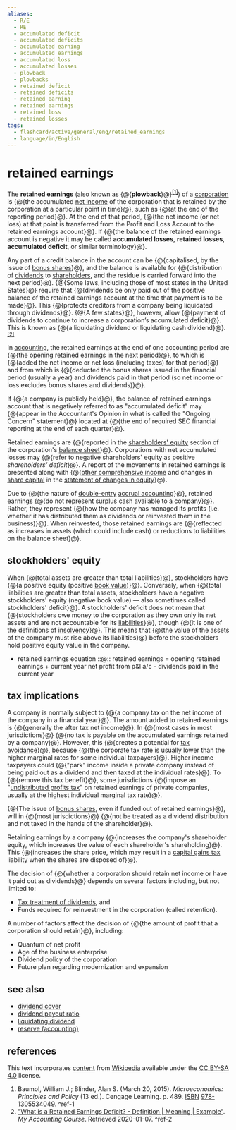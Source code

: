 ```yaml
---
aliases:
  - R/E
  - RE
  - accumulated deficit
  - accumulated deficits
  - accumulated earning
  - accumulated earnings
  - accumulated loss
  - accumulated losses
  - plowback
  - plowbacks
  - retained deficit
  - retained deficits
  - retained earning
  - retained earnings
  - retained loss
  - retained losses
tags:
  - flashcard/active/general/eng/retained_earnings
  - language/in/English
---
```


# retained earnings

The __retained earnings__ (also known as {@{__plowback__}@}<sup>[\[1\]](#^ref-1)</sup>) of a [corporation](corporation.md) is {@{the accumulated [net income](net%20income.md) of the corporation that is retained by the corporation at a particular point in time}@}, such as {@{at the end of the reporting period}@}. At the end of that period, {@{the net income (or net loss) at that point is transferred from the Profit and Loss Account to the retained earnings account}@}. If {@{the balance of the retained earnings account is negative it may be called __accumulated losses__, __retained losses__, __accumulated deficit__, or similar terminology}@}. <!--SR:!2028-09-11,1129,350!2029-03-15,1275,350!2028-11-04,1171,350!2027-08-17,808,330!2028-06-11,1056,350-->

Any part of a credit balance in the account can be {@{capitalised, by the issue of [bonus shares](bonus%20share.md)}@}, and the balance is available for {@{distribution of [dividends](dividend.md) to [shareholders](shareholder.md), and the residue is carried forward into the next period}@}. {@{Some laws, including those of most states in the United States}@} require that {@{dividends be only paid out of the positive balance of the retained earnings account at the time that payment is to be made}@}. This {@{protects creditors from a company being liquidated through dividends}@}. {@{A few states}@}, however, allow {@{payment of dividends to continue to increase a corporation’s accumulated deficit}@}. This is known as {@{a liquidating dividend or liquidating cash dividend}@}.<sup>[\[2\]](#^ref-2)</sup> <!--SR:!2027-05-28,744,330!2027-07-14,783,330!2028-10-01,1145,350!2027-09-22,823,330!2028-04-13,1007,350!2029-07-11,1367,350!2028-09-12,1130,350!2028-08-02,1098,350-->

In [accounting](accounting.md), the retained earnings at the end of one accounting period are {@{the opening retained earnings in the next period}@}, to which is {@{added the net income or net loss (including taxes) for that period}@} and from which is {@{deducted the bonus shares issued in the financial period (usually a year) and dividends paid in that period (so net income or loss excludes bonus shares and dividends)}@}. <!--SR:!2028-10-29,1166,350!2029-03-11,1272,350!2025-11-27,289,290-->

If {@{a company is publicly held}@}, the balance of retained earnings account that is negatively referred to as "accumulated deficit" may {@{appear in the Accountant's Opinion in what is called the "Ongoing Concern" statement}@} located at {@{the end of required SEC financial reporting at the end of each quarter}@}. <!--SR:!2029-05-03,1310,350!2026-10-24,559,310!2026-10-19,580,330-->

Retained earnings are {@{reported in the [shareholders' equity](equity%20(finance).md) section of the corporation's [balance sheet](balance%20sheet.md)}@}. Corporations with net accumulated losses may {@{refer to negative shareholders' equity as positive _shareholders' deficit_}@}. A report of the movements in retained earnings is presented along with {@{[other comprehensive income](accumulated%20other%20comprehensive%20income.md) and changes in [share capital](share%20capital.md) in the [statement of changes in equity](statement%20of%20changes%20in%20equity.md)}@}. <!--SR:!2027-02-15,669,330!2026-04-12,421,310!2027-02-07,626,290-->

Due to {@{the nature of [double-entry](double-entry%20bookkeeping.md) [accrual accounting](accrual.md)}@}, retained earnings {@{do not represent surplus cash available to a company}@}. Rather, they represent {@{how the company has managed its profits (i.e. whether it has distributed them as dividends or reinvested them in the business)}@}. When reinvested, those retained earnings are {@{reflected as increases in assets (which could include cash) or reductions to liabilities on the balance sheet}@}. <!--SR:!2027-08-29,807,330!2028-11-23,1184,350!2028-04-21,1015,350!2025-11-07,261,270-->

## stockholders' equity

When {@{total assets are greater than total liabilities}@}, stockholders have {@{a positive equity (positive [book value](book%20value.md))}@}. Conversely, when {@{total liabilities are greater than total assets, stockholders have a negative stockholders' equity (negative book value) — also sometimes called stockholders' deficit}@}. A stockholders' deficit does not mean that {@{stockholders owe money to the corporation as they own only its net assets and are not accountable for its [liabilities](liability%20(financial%20accounting).md)}@}, though {@{it is one of the definitions of [insolvency](insolvency.md)}@}. This means that {@{the value of the assets of the company must rise above its liabilities}@} before the stockholders hold positive equity value in the company. <!--SR:!2029-03-31,1286,350!2027-08-18,809,330!2027-09-12,828,330!2026-06-05,461,310!2027-09-23,834,330!2028-10-22,1161,350-->

- retained earnings equation ::@:: retained earnings = opening retained earnings + current year net profit from p&l a/c - dividends paid in the current year <!--SR:!2025-12-18,302,290!2029-07-19,1371,350-->

## tax implications

A company is normally subject to {@{a company tax on the net income of the company in a financial year}@}. The amount added to retained earnings is {@{generally the after tax net income}@}. In {@{most cases in most jurisdictions}@} {@{no tax is payable on the accumulated earnings retained by a company}@}. However, this {@{creates a potential for [tax avoidance](tax%20avoidance.md)}@}, because {@{the corporate tax rate is usually lower than the higher marginal rates for some individual taxpayers}@}. Higher income taxpayers could {@{"park" income inside a private company instead of being paid out as a dividend and then taxed at the individual rates}@}. To {@{remove this tax benefit}@}, some jurisdictions {@{impose an "[undistributed profits tax](undistributed%20profits%20tax.md)" on retained earnings of private companies, usually at the highest individual marginal tax rate}@}. <!--SR:!2026-07-08,483,310!2027-07-17,729,290!2029-02-02,1242,350!2028-02-24,972,350!2028-02-22,971,350!2027-09-30,841,330!2027-11-12,877,330!2028-08-08,1102,350!2027-12-03,891,330-->

{@{The issue of [bonus shares](bonus%20share.md), even if funded out of retained earnings}@}, will in {@{most jurisdictions}@} {@{not be treated as a dividend distribution and not taxed in the hands of the shareholder}@}. <!--SR:!2027-02-13,669,330!2027-05-10,732,330!2027-12-05,867,310-->

Retaining earnings by a company {@{increases the company's shareholder equity, which increases the value of each shareholder's shareholding}@}. This {@{increases the share price, which may result in a [capital gains tax](capital%20gains%20tax.md) liability when the shares are disposed of}@}. <!--SR:!2029-01-04,1219,350!2027-12-15,833,290-->

The decision of {@{whether a corporation should retain net income or have it paid out as dividends}@} depends on several factors including, but not limited to: <!--SR:!2028-08-17,1110,350-->

- [Tax treatment of dividends](dividend%20tax.md), and
- Funds required for reinvestment in the corporation (called retention).

A number of factors affect the decision of {@{the amount of profit that a corporation should retain}@}, including: <!--SR:!2027-05-26,742,330-->

- Quantum of net profit
- Age of the business enterprise
- Dividend policy of the corporation
- Future plan regarding modernization and expansion

## see also

- [dividend cover](dividend%20cover.md)
- [dividend payout ratio](dividend%20payout%20ratio.md)
- [liquidating dividend](liquidating%20distribution.md)
- [reserve (accounting)](reserve%20(accounting).md)

## references

This text incorporates [content](https://en.wikipedia.org/wiki/retained_earnings) from [Wikipedia](Wikipedia.md) available under the [CC BY-SA 4.0](https://creativecommons.org/licenses/by-sa/4.0/) license.

1. Baumol, William J.; Blinder, Alan S. (March 20, 2015). _Microeconomics: Principles and Policy_ (13 ed.). Cengage Learning. p. 489. [ISBN](ISBN.md) [978-1305534049](https://en.wikipedia.org/wiki/Special:BookSources/978-1305534049). <a id="^ref-1"></a>^ref-1
2. ["What is a Retained Earnings Deficit? - Definition | Meaning | Example"](https://www.myaccountingcourse.com/accounting-dictionary/retained-earnings-deficit). _My Accounting Course_. Retrieved 2020-01-07. <a id="^ref-2"></a>^ref-2
